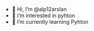 - 👋 Hi, I’m @alp12arslan
- 👀 I’m interested in pyhton
- 🌱 I’m currently learning Pyhton

<!---
alp12arslan/alp12arslan is a ✨ special ✨ repository because its `README.md` (this file) appears on your GitHub profile.
You can click the Preview link to take a look at your changes.
--->
